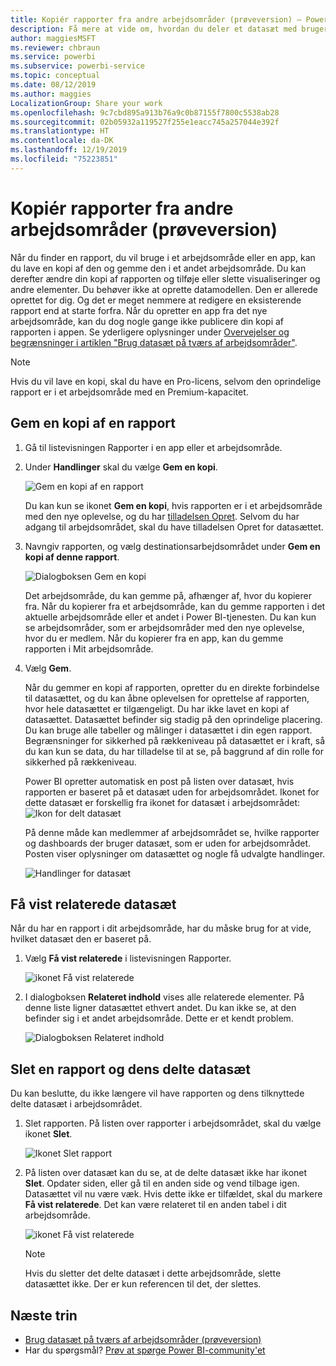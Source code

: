 ```yaml
---
title: Kopiér rapporter fra andre arbejdsområder (prøveversion) – Power BI
description: Få mere at vide om, hvordan du deler et datasæt med brugere på tværs af organisationen. De kan derefter oprette rapporter baseret på dit datasæt i deres egne arbejdsområder.
author: maggiesMSFT
ms.reviewer: chbraun
ms.service: powerbi
ms.subservice: powerbi-service
ms.topic: conceptual
ms.date: 08/12/2019
ms.author: maggies
LocalizationGroup: Share your work
ms.openlocfilehash: 9c7cbd895a913b76a9c0b87155f7800c5538ab28
ms.sourcegitcommit: 02b05932a119527f255e1eacc745a257044e392f
ms.translationtype: HT
ms.contentlocale: da-DK
ms.lasthandoff: 12/19/2019
ms.locfileid: "75223851"
---
```

# <a name="copy-reports-from-other-workspaces-preview"></a>Kopiér rapporter fra andre arbejdsområder (prøveversion)

Når du finder en rapport, du vil bruge i et arbejdsområde eller en app, kan du lave en kopi af den og gemme den i et andet arbejdsområde. Du kan derefter ændre din kopi af rapporten og tilføje eller slette visualiseringer og andre elementer. Du behøver ikke at oprette datamodellen. Den er allerede oprettet for dig. Og det er meget nemmere at redigere en eksisterende rapport end at starte forfra. Når du opretter en app fra det nye arbejdsområde, kan du dog nogle gange ikke publicere din kopi af rapporten i appen. Se yderligere oplysninger under [Overvejelser og begrænsninger i artiklen "Brug datasæt på tværs af arbejdsområder"](service-datasets-across-workspaces.md#considerations-and-limitations).

> [!NOTE]
> Hvis du vil lave en kopi, skal du have en Pro-licens, selvom den oprindelige rapport er i et arbejdsområde med en Premium-kapacitet.

## <a name="save-a-copy-of-a-report"></a>Gem en kopi af en rapport

1. Gå til listevisningen Rapporter i en app eller et arbejdsområde.

1. Under **Handlinger** skal du vælge **Gem en kopi**.

    ![Gem en kopi af en rapport](media/service-datasets-copy-reports/power-bi-dataset-save-report-copy.png)

    Du kan kun se ikonet **Gem en kopi**, hvis rapporten er i et arbejdsområde med den nye oplevelse, og du har [tilladelsen Opret](service-datasets-build-permissions.md). Selvom du har adgang til arbejdsområdet, skal du have tilladelsen Opret for datasættet.

3. Navngiv rapporten, og vælg destinationsarbejdsområdet under **Gem en kopi af denne rapport**.

    ![Dialogboksen Gem en kopi](media/service-datasets-copy-reports/power-bi-dataset-save-report.png)

    Det arbejdsområde, du kan gemme på, afhænger af, hvor du kopierer fra. Når du kopierer fra et arbejdsområde, kan du gemme rapporten i det aktuelle arbejdsområde eller et andet i Power BI-tjenesten. Du kan kun se arbejdsområder, som er arbejdsområder med den nye oplevelse, hvor du er medlem. Når du kopierer fra en app, kan du gemme rapporten i Mit arbejdsområde.
  
4. Vælg **Gem**.

    Når du gemmer en kopi af rapporten, opretter du en direkte forbindelse til datasættet, og du kan åbne oplevelsen for oprettelse af rapporten, hvor hele datasættet er tilgængeligt. Du har ikke lavet en kopi af datasættet. Datasættet befinder sig stadig på den oprindelige placering. Du kan bruge alle tabeller og målinger i datasættet i din egen rapport. Begrænsninger for sikkerhed på rækkeniveau på datasættet er i kraft, så du kan kun se data, du har tilladelse til at se, på baggrund af din rolle for sikkerhed på rækkeniveau.

    Power BI opretter automatisk en post på listen over datasæt, hvis rapporten er baseret på et datasæt uden for arbejdsområdet. Ikonet for dette datasæt er forskellig fra ikonet for datasæt i arbejdsområdet: ![Ikon for delt datasæt](media/service-datasets-discover-across-workspaces/power-bi-shared-dataset-icon.png)


    På denne måde kan medlemmer af arbejdsområdet se, hvilke rapporter og dashboards der bruger datasæt, som er uden for arbejdsområdet. Posten viser oplysninger om datasættet og nogle få udvalgte handlinger.

    ![Handlinger for datasæt](media/service-datasets-across-workspaces/power-bi-dataset-actions.png)

## <a name="view-related-datasets"></a>Få vist relaterede datasæt

Når du har en rapport i dit arbejdsområde, har du måske brug for at vide, hvilket datasæt den er baseret på.

1. Vælg **Få vist relaterede** i listevisningen Rapporter.

    ![ikonet Få vist relaterede](media/service-datasets-copy-reports/power-bi-dataset-view-related.png)

1. I dialogboksen **Relateret indhold** vises alle relaterede elementer. På denne liste ligner datasættet ethvert andet. Du kan ikke se, at den befinder sig i et andet arbejdsområde. Dette er et kendt problem.
 
    ![Dialogboksen Relateret indhold](media/service-datasets-copy-reports/power-bi-dataset-related.png)

## <a name="delete-a-report-and-its-shared-dataset"></a>Slet en rapport og dens delte datasæt

Du kan beslutte, du ikke længere vil have rapporten og dens tilknyttede delte datasæt i arbejdsområdet.

1. Slet rapporten. På listen over rapporter i arbejdsområdet, skal du vælge ikonet **Slet**.

    ![Ikonet Slet rapport](media/service-datasets-across-workspaces/power-bi-datasets-delete-report.png)

2. På listen over datasæt kan du se, at de delte datasæt ikke har ikonet **Slet**. Opdater siden, eller gå til en anden side og vend tilbage igen. Datasættet vil nu være væk. Hvis dette ikke er tilfældet, skal du markere **Få vist relaterede**. Det kan være relateret til en anden tabel i dit arbejdsområde.

    ![ikonet Få vist relaterede](media/service-datasets-across-workspaces/power-bi-dataset-view-related-icon.png)

    > [!NOTE]
    > Hvis du sletter det delte datasæt i dette arbejdsområde, slette datasættet ikke. Der er kun referencen til det, der slettes.


## <a name="next-steps"></a>Næste trin

- [Brug datasæt på tværs af arbejdsområder (prøveversion)](service-datasets-across-workspaces.md)
- Har du spørgsmål? [Prøv at spørge Power BI-community'et](https://community.powerbi.com/)
